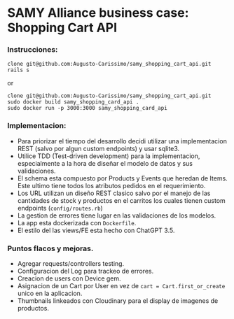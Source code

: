 # SAMY Alliance business case: Shopping Cart API

### Instrucciones: 
```
clone git@github.com:Augusto-Carissimo/samy_shopping_cart_api.git
rails s
``` 
or
```
clone git@github.com:Augusto-Carissimo/samy_shopping_cart_api.git
sudo docker build samy_shopping_card_api .
sudo docker run -p 3000:3000 samy_shopping_card_api
```
### Implementacion:
* Para priorizar el tiempo del desarrollo decidi utilizar una implementacion REST (salvo por algun custom endpoints) y usar sqlite3.
* Utilice TDD (Test-driven development) para la implementacion, especialmente a la hora de diseñar el modelo de datos y sus validaciones.
* El schema esta compuesto por Products y Events que heredan de Items. Este ultimo tiene todos los atributos pedidos en el requerimiento.
* Los URL utilizan un diseño REST clasico salvo por el manejo de las cantidades de stock y productos en el carritos los cuales tienen custom endpoints (`config/routes.rb`)
* La gestion de errores tiene lugar en las validaciones de los modelos.
* La app esta dockerizada con `Dockerfile`.
* El estilo del las views/FE esta hecho con ChatGPT 3.5.

### Puntos flacos y mejoras.

* Agregar requests/controllers testing.
* Configuracion del Log para trackeo de errores.
* Creacion de users con Device gem.
* Asignacion de un Cart por User en vez de `cart = Cart.first_or_create` unico en la aplicacion.
* Thumbnails linkeados con Cloudinary para el display de imagenes de productos.



